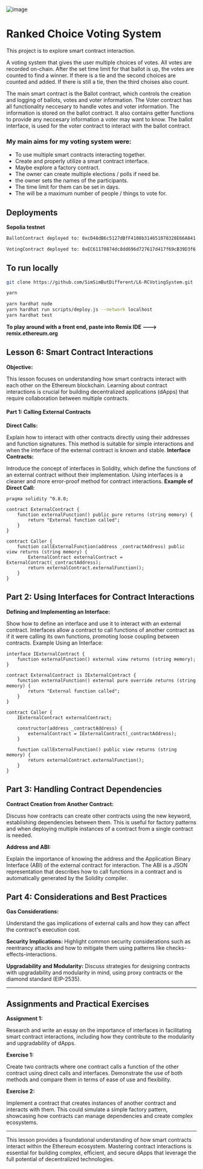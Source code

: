 ![image](https://github.com/user-attachments/assets/6f020121-cc4c-4cbb-bc77-fc06d7e2b0d6)


# Ranked Choice Voting System
This project is to explore smart contract interaction.

A voting system that gives the user multiple choices of votes. All votes are recorded on-chain. After the set time limit for that ballot is up, the votes are counted to find a winner. If there is a tie and the second choices are counted and added. If there is still a tie, then the third choises also count.

The main smart contract is the Ballot contract, which controls the creation and logging of ballots, votes and voter information.
The Voter contract has all functionality neccesary to handle votes and voter information. The information is stored on the ballot contract. It also contains getter functions to provide any neccesary information a voter may want to know.
The ballot interface, is used for the voter contract to interact with the ballot contract.

### My main aims for my voting system were:
- To use multiple smart contracts interacting together.
- Create and properly utilize a smart contract interface.
- Maybe explore a factory contract.
- The owner can create multiple elections / polls if need be.
- the owner sets the names of the participants.
- The time limit for them can be set in days.
- The will be a maximum number of people / things to vote for.

## Deployments
**Sepolia testnet**

```bash
BallotContract deployed to: 0xcD48dB6c5127dBfF4108b314651078328E66A841

VotingContract deployed to: 0xEC61170874dc8dd696d727617d417f69cB39D3f6
```

## To run locally

```bash
git clone https://github.com/SimSimButDifferent/L6-RCVotingSystem.git

yarn
```

```bash
yarn hardhat node
yarn hardhat run scripts/deploy.js --network localhost
yarn hardhat test
```

**To play around with a front end, paste into Remix IDE ---> remix.ethereum.org**

## Lesson 6: Smart Contract Interactions

**Objective:**

This lesson focuses on understanding how smart contracts interact with each other on the Ethereum blockchain. Learning about contract interactions is crucial for building decentralized applications (dApps) that require collaboration between multiple contracts.

#### Part 1: Calling External Contracts

**Direct Calls:**

Explain how to interact with other contracts directly using their addresses and function signatures. This method is suitable for simple interactions and when the interface of the external contract is known and stable.
**Interface Contracts:**

Introduce the concept of interfaces in Solidity, which define the functions of an external contract without their implementation. Using interfaces is a cleaner and more error-proof method for contract interactions.
**Example of Direct Call:**

```solidity
pragma solidity ^0.8.0;

contract ExternalContract {
    function externalFunction() public pure returns (string memory) {
        return "External function called";
    }
}

contract Caller {
    function callExternalFunction(address _contractAddress) public view returns (string memory) {
        ExternalContract externalContract = ExternalContract(_contractAddress);
        return externalContract.externalFunction();
    }
}
```

## Part 2: Using Interfaces for Contract Interactions

**Defining and Implementing an Interface:**

Show how to define an interface and use it to interact with an external contract. Interfaces allow a contract to call functions of another contract as if it were calling its own functions, promoting loose coupling between contracts.
Example Using an Interface:

```solidity
interface IExternalContract {
    function externalFunction() external view returns (string memory);
}

contract ExternalContract is IExternalContract {
    function externalFunction() external pure override returns (string memory) {
        return "External function called";
    }
}

contract Caller {
    IExternalContract externalContract;

    constructor(address _contractAddress) {
        externalContract = IExternalContract(_contractAddress);
    }

    function callExternalFunction() public view returns (string memory) {
        return externalContract.externalFunction();
    }
}
```

## Part 3: Handling Contract Dependencies

**Contract Creation from Another Contract:**

Discuss how contracts can create other contracts using the new keyword, establishing dependencies between them. This is useful for factory patterns and when deploying multiple instances of a contract from a single contract is needed.

**Address and ABI:**

Explain the importance of knowing the address and the Application Binary Interface (ABI) of the external contract for interaction. The ABI is a JSON representation that describes how to call functions in a contract and is automatically generated by the Solidity compiler.

## Part 4: Considerations and Best Practices

**Gas Considerations:**

Understand the gas implications of external calls and how they can affect the contract's execution cost.

**Security Implications:**
Highlight common security considerations such as reentrancy attacks and how to mitigate them using patterns like checks-effects-interactions.

**Upgradability and Modularity:** Discuss strategies for designing contracts with upgradability and modularity in mind, using proxy contracts or the diamond standard (EIP-2535).

---

## Assignments and Practical Exercises

**Assignment 1:**

Research and write an essay on the importance of interfaces in facilitating smart contract interactions, including how they contribute to the modularity and upgradability of dApps.

**Exercise 1:**

Create two contracts where one contract calls a function of the other contract using direct calls and interfaces. Demonstrate the use of both methods and compare them in terms of ease of use and flexibility.

**Exercise 2:**

Implement a contract that creates instances of another contract and interacts with them. This could simulate a simple factory pattern, showcasing how contracts can manage dependencies and create complex ecosystems.

---

This lesson provides a foundational understanding of how smart contracts interact within the Ethereum ecosystem. Mastering contract interactions is essential for building complex, efficient, and secure dApps that leverage the full potential of decentralized technologies.
